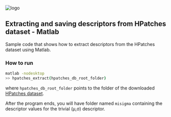 ![logo](https://hpatches.github.io/assets/hpatches-logo.png "logo") 
## Extracting and saving descriptors from HPatches dataset - Matlab

Sample code that shows how to extract descriptors from the HPatches
dataset using Matlab.

### How to run
```sh
matlab -nodesktop
>> hpatches_extract(hpatches_db_root_folder)
```

where `hpatches_db_root_folder` points to the folder of the downloaded
[HPatches dataset](https://github.com/hpatches/hpatches-dataset).


After the program ends, you will have folder named `misigma`
containing the descriptor values for the trivial (&#956;,&#963;)
descriptor.
